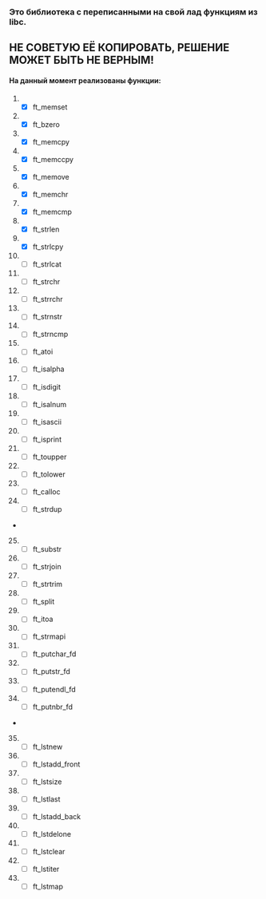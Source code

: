 ### Это библиотека с переписанными на свой лад функциям из libc. ###
## НЕ СОВЕТУЮ ЕЁ КОПИРОВАТЬ, РЕШЕНИЕ МОЖЕТ БЫТЬ НЕ ВЕРНЫМ! ##
#### На данный момент реализованы функции: ####
1. - [x] ft_memset
2. - [x] ft_bzero
3. - [x] ft_memcpy
4. - [x] ft_memccpy
5. - [x] ft_memove
6. - [x] ft_memchr
7. - [x] ft_memcmp
8. - [x] ft_strlen
9. - [x] ft_strlcpy
10. - [ ] ft_strlcat
11. - [ ] ft_strchr
12. - [ ] ft_strrchr
13. - [ ] ft_strnstr
14. - [ ] ft_strncmp
15. - [ ] ft_atoi
16. - [ ] ft_isalpha
17. - [ ] ft_isdigit
18. - [ ] ft_isalnum
19. - [ ] ft_isascii
20. - [ ] ft_isprint
21. - [ ] ft_toupper
22. - [ ] ft_tolower
23. - [ ] ft_calloc
24. - [ ] ft_strdup
-
25. - [ ] ft_substr
26. - [ ] ft_strjoin
27. - [ ] ft_strtrim
28. - [ ] ft_split
29. - [ ] ft_itoa
30. - [ ] ft_strmapi
31. - [ ] ft_putchar_fd
32. - [ ] ft_putstr_fd
33. - [ ] ft_putendl_fd
34. - [ ] ft_putnbr_fd
-
35. - [ ] ft_lstnew
36. - [ ] ft_lstadd_front
37. - [ ] ft_lstsize
38. - [ ] ft_lstlast
39. - [ ] ft_lstadd_back
40. - [ ] ft_lstdelone
41. - [ ] ft_lstclear
42. - [ ] ft_lstiter
43. - [ ] ft_lstmap
